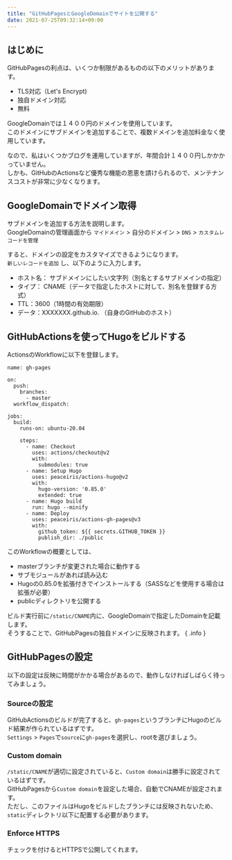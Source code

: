 ```yaml
---
title: "GitHubPagesとGoogleDomainでサイトを公開する"
date: 2021-07-25T09:32:14+09:00
---
```


## はじめに
GitHubPagesの利点は、いくつか制限があるものの以下のメリットがあります。  
- TLS対応（Let's Encrypt)
- 独自ドメイン対応
- 無料

GoogleDomainでは１４００円のドメインを使用しています。  
このドメインにサブドメインを追加することで、複数ドメインを追加料金なく使用しています。  

なので、私はいくつかブログを運用していますが、年間合計１４００円しかかかっていません。  
しかも、GitHubのActionsなど優秀な機能の恩恵を請けられるので、メンテナンスコストが非常に少なくなります。  

## GoogleDomainでドメイン取得
サブドメインを追加する方法を説明します。  
GoogleDomainの管理画面から `マイドメイン` > 自分のドメイン > `DNS` > `カスタムレコードを管理`  

すると、ドメインの設定をカスタマイズできるようになります。  
`新しいレコードを追加` し、以下のように入力します。  
- ホスト名： サブドメインにしたい文字列（別名とするサブドメインの指定）
- タイプ： CNAME（データで指定したホストに対して、別名を登録する方式）
- TTL：3600（1時間の有効期限）
- データ：XXXXXXX.github.io. （自身のGitHubのホスト）

## GitHubActionsを使ってHugoをビルドする
ActionsのWorkflowに以下を登録します。  
```
name: gh-pages

on:
  push:
    branches:
      - master
  workflow_dispatch:

jobs:
  build:
    runs-on: ubuntu-20.04

    steps:
      - name: Checkout
        uses: actions/checkout@v2
        with:
          submodules: true
      - name: Setup Hugo
        uses: peaceiris/actions-hugo@v2
        with:
          hugo-version: '0.85.0'
          extended: true
      - name: Hugo build
        run: hugo --minify
      - name: Deploy
        uses: peaceiris/actions-gh-pages@v3
        with:
          github_token: ${{ secrets.GITHUB_TOKEN }}
          publish_dir: ./public
```
このWorkflowの概要としては、
- masterブランチが変更された場合に動作する
- サブモジュールがあれば読み込む
- Hugoの0.85.0を拡張付きでインストールする（SASSなどを使用する場合は拡張が必要）
- publicディレクトリを公開する

ビルド実行前に`/static/CNAME`内に、GoogleDomainで指定したDomainを記載します。  
そうすることで、GitHubPagesの独自ドメインに反映されます。
{ .info }

## GitHubPagesの設定
以下の設定は反映に時間がかかる場合があるので、動作しなければしばらく待ってみましょう。  

### Sourceの設定
GitHubActionsのビルドが完了すると、`gh-pages`というブランチにHugoのビルド結果が作られているはずです。  
`Settings` > `Pages`で`source`に`gh-pages`を選択し、rootを選びましょう。  

### Custom domain
`/static/CNAME`が適切に設定されていると、`Custom domain`は勝手に設定されているはずです。  
GitHubPagesから`Custom domain`を設定した場合、自動でCNAMEが設定されます。  
ただし、このファイルはHugoをビルドしたブランチには反映されないため、`static`ディレクトリ以下に配置する必要があります。  

### Enforce HTTPS
チェックを付けるとHTTPSで公開してくれます。  